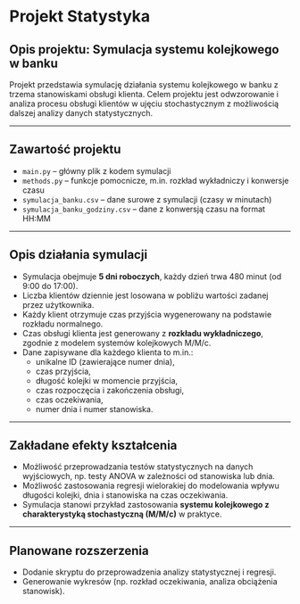 # Projekt Statystyka
## Opis projektu: Symulacja systemu kolejkowego w banku

Projekt przedstawia symulację działania systemu kolejkowego w banku z trzema stanowiskami obsługi klienta. Celem projektu jest odwzorowanie i analiza procesu obsługi klientów w ujęciu stochastycznym z możliwością dalszej analizy danych statystycznych.

---

## Zawartość projektu

- `main.py` – główny plik z kodem symulacji
- `methods.py` – funkcje pomocnicze, m.in. rozkład wykładniczy i konwersje czasu
- `symulacja_banku.csv` – dane surowe z symulacji (czasy w minutach)
- `symulacja_banku_godziny.csv` – dane z konwersją czasu na format HH:MM

---

## Opis działania symulacji

- Symulacja obejmuje **5 dni roboczych**, każdy dzień trwa 480 minut (od 9:00 do 17:00).
- Liczba klientów dziennie jest losowana w pobliżu wartości zadanej przez użytkownika.
- Każdy klient otrzymuje czas przyjścia wygenerowany na podstawie rozkładu normalnego.
- Czas obsługi klienta jest generowany z **rozkładu wykładniczego**, zgodnie z modelem systemów kolejkowych M/M/c.
- Dane zapisywane dla każdego klienta to m.in.:
  - unikalne ID (zawierające numer dnia),
  - czas przyjścia,
  - długość kolejki w momencie przyjścia,
  - czas rozpoczęcia i zakończenia obsługi,
  - czas oczekiwania,
  - numer dnia i numer stanowiska.

---

## Zakładane efekty kształcenia

- Możliwość przeprowadzania testów statystycznych na danych wyjściowych, np. testy ANOVA w zależności od stanowiska lub dnia.
- Możliwość zastosowania regresji wielorakiej do modelowania wpływu długości kolejki, dnia i stanowiska na czas oczekiwania.
- Symulacja stanowi przykład zastosowania **systemu kolejkowego z charakterystyką stochastyczną (M/M/c)** w praktyce.

---

## Planowane rozszerzenia

- Dodanie skryptu do przeprowadzenia analizy statystycznej i regresji.
- Generowanie wykresów (np. rozkład oczekiwania, analiza obciążenia stanowisk).
